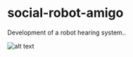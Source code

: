 # social-robot-amigo
Development of a robot hearing system..

![alt text](https://github.com/nimasha1228/social-robot-amigo/blob/main/Image1.jpg?raw=true)
